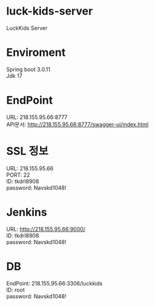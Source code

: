 # luck-kids-server
LuckKids Server

# Enviroment
Spring boot 3.0.11  
Jdk 17

# EndPoint
URL: 218.155.95.66:8777  
API문서: http://218.155.95.66:8777/swagger-ui/index.html

# SSL 정보
URL: 218.155.95.66  
PORT: 22  
ID: tkdrl8908  
password: Navskd1048!

# Jenkins
URL: http://218.155.95.66:9000/  
ID: tkdrl8908  
password: Navskd1048!

# DB
EndPoint: 218.155.95.66:3306/luckkids  
ID: root  
password: Navskd1048!
